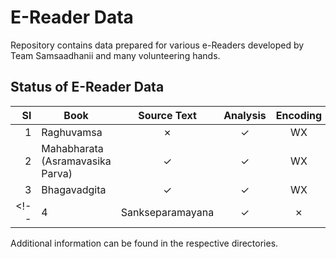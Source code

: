 # E-Reader Data

Repository contains data prepared for various e-Readers developed by Team Samsaadhanii and many volunteering hands.

## Status of E-Reader Data

|   Sl | Book                             | Source Text | Analysis |  Encoding  |
| ---: | -------------------------------- | :---------: | :------: | :--------: |
|    1 | Raghuvamsa                       |  &#10007;   | &#10003; |     WX     |
|    2 | Mahabharata (Asramavasika Parva) |  &#10003;   | &#10003; |     WX     |
|    3 | Bhagavadgita                     |  &#10003;   | &#10003; |     WX     |
<!-- |    4 | Sankseparamayana                 |  &#10003;   | &#10007; | Devanagari | -->

Additional information can be found in the respective directories.
